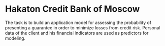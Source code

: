 # Hakaton Credit Bank of Moscow
The task is to build an application model for assessing the probability of presenting a guarantee in order to minimize losses from credit risk. Personal data of the client and his financial indicators are used as predictors for modeling.

